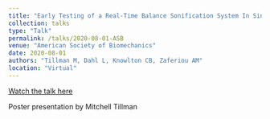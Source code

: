 ```yaml
---
title: "Early Testing of a Real-Time Balance Sonification System In Single Leg Stance"
collection: talks
type: "Talk"
permalink: /talks/2020-08-01-ASB
venue: "American Society of Biomechanics"
date: 2020-08-01
authors: "Tillman M, Dahl L, Knowlton CB, Zaferiou AM"
location: "Virtual"
---
```


[Watch the talk here](https://youtu.be/RwL5RUieFiI)

Poster presentation by Mitchell Tillman
